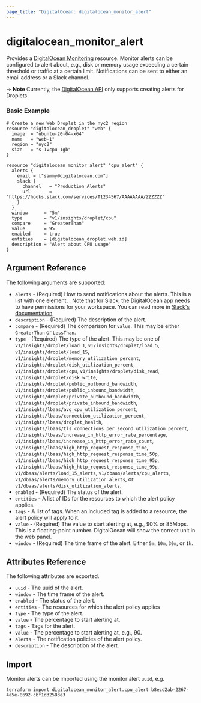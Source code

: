 ```yaml
---
page_title: "DigitalOcean: digitalocean_monitor_alert"
---
```


# digitalocean_monitor_alert

Provides a [DigitalOcean Monitoring](https://docs.digitalocean.com/reference/api/api-reference/#tag/Monitoring)
resource. Monitor alerts can be configured to alert about, e.g., disk or memory
usage exceeding a certain threshold or traffic at a certain limit. Notifications
can be sent to either an email address or a Slack channel.

-> **Note** Currently, the [DigitalOcean API](https://docs.digitalocean.com/reference/api/api-reference/#operation/create_alert_policy) only supports creating alerts for Droplets.

### Basic Example

```hcl
# Create a new Web Droplet in the nyc2 region
resource "digitalocean_droplet" "web" {
  image  = "ubuntu-20-04-x64"
  name   = "web-1"
  region = "nyc2"
  size   = "s-1vcpu-1gb"
}

resource "digitalocean_monitor_alert" "cpu_alert" {
  alerts {
    email = ["sammy@digitalocean.com"]
    slack {
      channel   = "Production Alerts"
      url       = "https://hooks.slack.com/services/T1234567/AAAAAAAA/ZZZZZZ"
    }
  }
  window      = "5m"
  type        = "v1/insights/droplet/cpu"
  compare     = "GreaterThan"
  value       = 95
  enabled     = true
  entities    = [digitalocean_droplet.web.id]
  description = "Alert about CPU usage"
}
```

## Argument Reference

The following arguments are supported:

* `alerts` - (Required) How to send notifications about the alerts. This is a list with one element, .
  Note that for Slack, the DigitalOcean app needs to have permissions for your workspace. You can
  read more in [Slack's documentation](https://slack.com/intl/en-dk/help/articles/222386767-Manage-app-installation-settings-for-your-workspace)
* `description` - (Required) The description of the alert.
* `compare` - (Required) The comparison for `value`.
  This may be either `GreaterThan` or `LessThan`.
* `type` - (Required) The type of the alert.
  This may be one of `v1/insights/droplet/load_1`, `v1/insights/droplet/load_5`, `v1/insights/droplet/load_15`,
  `v1/insights/droplet/memory_utilization_percent`, `v1/insights/droplet/disk_utilization_percent`,
  `v1/insights/droplet/cpu`, `v1/insights/droplet/disk_read`, `v1/insights/droplet/disk_write`,
  `v1/insights/droplet/public_outbound_bandwidth`, `v1/insights/droplet/public_inbound_bandwidth`,
  `v1/insights/droplet/private_outbound_bandwidth`, `v1/insights/droplet/private_inbound_bandwidth`,
  `v1/insights/lbaas/avg_cpu_utilization_percent`, `v1/insights/lbaas/connection_utilization_percent`,
  `v1/insights/lbaas/droplet_health`, `v1/insights/lbaas/tls_connections_per_second_utilization_percent`,
  `v1/insights/lbaas/increase_in_http_error_rate_percentage`, `v1/insights/lbaas/increase_in_http_error_rate_count`,
  `v1/insights/lbaas/high_http_request_response_time`, `v1/insights/lbaas/high_http_request_response_time_50p`,
  `v1/insights/lbaas/high_http_request_response_time_95p`, `v1/insights/lbaas/high_http_request_response_time_99p`,
  `v1/dbaas/alerts/load_15_alerts`, `v1/dbaas/alerts/cpu_alerts`, `v1/dbaas/alerts/memory_utilization_alerts`, or
  `v1/dbaas/alerts/disk_utilization_alerts`.
* `enabled` - (Required) The status of the alert.
* `entities` - A list of IDs for the resources to which the alert policy applies.
* `tags` - A list of tags. When an included tag is added to a resource, the alert policy will apply to it.
* `value` - (Required) The value to start alerting at, e.g., 90% or 85Mbps. This is a floating-point number.
  DigitalOcean will show the correct unit in the web panel.
* `window` - (Required) The time frame of the alert. Either `5m`, `10m`, `30m`, or `1h`.

## Attributes Reference

The following attributes are exported.

* `uuid` - The uuid of the alert.
* `window` - The time frame of the alert.
* `enabled` - The status of the alert.
* `entities` - The resources for which the alert policy applies
* `type` - The type of the alert.
* `value` - The percentage to start alerting at.
* `tags` - Tags for the alert.
* `value` - The percentage to start alerting at, e.g., 90.
* `alerts` - The notification policies of the alert policy.
* `description` - The description of the alert.

## Import

Monitor alerts can be imported using the monitor alert `uuid`, e.g.

```shell
terraform import digitalocean_monitor_alert.cpu_alert b8ecd2ab-2267-4a5e-8692-cbf1d32583e3
```
